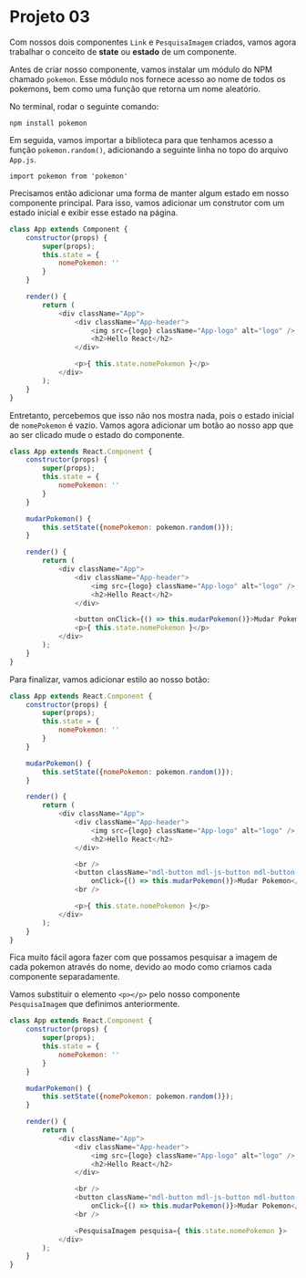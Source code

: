 # Projeto 03

Com nossos dois componentes `Link` e `PesquisaImagem` criados, vamos agora trabalhar o conceito de **state** ou **estado** de um componente.

Antes de criar nosso componente, vamos instalar um módulo do NPM chamado `pokemon`. Esse módulo nos fornece acesso ao nome de todos os pokemons, bem como uma função que retorna um nome aleatório.

No terminal, rodar o seguinte comando:

```
npm install pokemon
```

Em seguida, vamos importar a biblioteca para que tenhamos acesso a função `pokemon.random()`, adicionando a seguinte linha no topo do arquivo `App.js`.

```
import pokemon from 'pokemon'
```

Precisamos então adicionar uma forma de manter algum estado em nosso componente principal. Para isso, vamos adicionar um construtor com um estado inicial e exibir esse estado na página.

```javascript
class App extends Component {
    constructor(props) {
        super(props);
        this.state = {
            nomePokemon: ''
        }
    }

    render() {
        return (
            <div className="App">
                <div className="App-header">
                    <img src={logo} className="App-logo" alt="logo" />
                    <h2>Hello React</h2>
                </div>

                <p>{ this.state.nomePokemon }</p>
            </div>
        );
    }
}
```

Entretanto, percebemos que isso não nos mostra nada, pois o estado inicial de `nomePokemon` é vazio. Vamos agora adicionar um botão ao nosso app que ao ser clicado mude o estado do componente.

```javascript
class App extends React.Component {
    constructor(props) {
        super(props);
        this.state = {
            nomePokemon: ''
        }
    }

    mudarPokemon() {
        this.setState({nomePokemon: pokemon.random()});
    }

    render() {
        return (
            <div className="App">
                <div className="App-header">
                    <img src={logo} className="App-logo" alt="logo" />
                    <h2>Hello React</h2>
                </div>

                <button onClick={() => this.mudarPokemon()}>Mudar Pokemon</button>
                <p>{ this.state.nomePokemon }</p>
            </div>
        );
    }
}
```

Para finalizar, vamos adicionar estilo ao nosso botão:

```javascript
class App extends React.Component {
    constructor(props) {
        super(props);
        this.state = {
            nomePokemon: ''
        }
    }

    mudarPokemon() {
        this.setState({nomePokemon: pokemon.random()});
    }

    render() {
        return (
            <div className="App">
                <div className="App-header">
                    <img src={logo} className="App-logo" alt="logo" />
                    <h2>Hello React</h2>
                </div>

                <br />
                <button className="mdl-button mdl-js-button mdl-button--raised mdl-js-ripple-effect mdl-button--accent"
                    onClick={() => this.mudarPokemon()}>Mudar Pokemon</button>
                <br />

                <p>{ this.state.nomePokemon }</p>
            </div>
        );
    }
}
```

Fica muito fácil agora fazer com que possamos pesquisar a imagem de cada pokemon através do nome, devido ao modo como criamos cada componente separadamente.

Vamos substituir o elemento `<p></p>` pelo nosso componente `PesquisaImagem` que definimos anteriormente.

```javascript
class App extends React.Component {
    constructor(props) {
        super(props);
        this.state = {
            nomePokemon: ''
        }
    }

    mudarPokemon() {
        this.setState({nomePokemon: pokemon.random()});
    }

    render() {
        return (
            <div className="App">
                <div className="App-header">
                    <img src={logo} className="App-logo" alt="logo" />
                    <h2>Hello React</h2>
                </div>

                <br />
                <button className="mdl-button mdl-js-button mdl-button--raised mdl-js-ripple-effect mdl-button--accent"
                    onClick={() => this.mudarPokemon()}>Mudar Pokemon</button>
                <br />

                <PesquisaImagem pesquisa={ this.state.nomePokemon }>
            </div>
        );
    }
}
```
